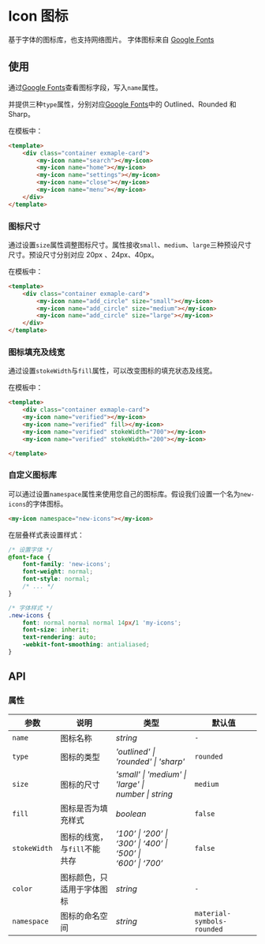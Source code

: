# Icon 图标

基于字体的图标库，也支持网络图片。 字体图标来自 [Google Fonts](https://fonts.google.com/icons?icon.set=Material+Symbols&icon.style=Outlined)

## 使用

通过[Google Fonts](https://fonts.google.com/icons?icon.set=Material+Symbols&icon.style=Outlined)查看图标字段，写入`name`属性。

并提供三种`type`属性，分别对应[Google Fonts](https://fonts.google.com/icons?icon.set=Material+Symbols&icon.style=Outlined)中的 Outlined、Rounded 和 Sharp。

<ClientOnly>
<icon-use></icon-use>
</ClientOnly>

在模板中：

```html
<template>
    <div class="container exmaple-card">
        <my-icon name="search"></my-icon>
        <my-icon name="home"></my-icon>
        <my-icon name="settings"></my-icon>
        <my-icon name="close"></my-icon>
        <my-icon name="menu"></my-icon>
    </div>
</template>
```

### 图标尺寸

通过设置`size`属性调整图标尺寸。属性接收`small`、`medium`、`large`三种预设尺寸尺寸。预设尺寸分别对应 20px 、24px、40px。

<ClientOnly>
<icon-size></icon-size>
</ClientOnly>

在模板中：

```html
<template>
    <div class="container exmaple-card">
        <my-icon name="add_circle" size="small"></my-icon>
        <my-icon name="add_circle" size="medium"></my-icon>
        <my-icon name="add_circle" size="large"></my-icon>
    </div>
</template>
```

### 图标填充及线宽

通过设置`stokeWidth`与`fill`属性，可以改变图标的填充状态及线宽。

<ClientOnly>
<icon-fill></icon-fill>
</ClientOnly>

在模板中：

```html
<template>
    <div class="container exmaple-card">
    <my-icon name="verified"></my-icon>
    <my-icon name="verified" fill></my-icon>
    <my-icon name="verified" stokeWidth="700"></my-icon>
    <my-icon name="verified" stokeWidth="200"></my-icon>

</template>
```

### 自定义图标库

可以通过设置`namespace`属性来使用您自己的图标库。假设我们设置一个名为`new-icons`的字体图标。

```html
<my-icon namespace="new-icons"></my-icon>
```

在层叠样式表设置样式：

```css
/* 设置字体 */
@font-face {
    font-family: 'new-icons';
    font-weight: normal;
    font-style: normal;
    /* ... */
}

/* 字体样式 */
.new-icons {
    font: normal normal normal 14px/1 'my-icons';
    font-size: inherit;
    text-rendering: auto;
    -webkit-font-smoothing: antialiased;
}
```

## API

### 属性

| 参数         | 说明                         | 类型                                                               | 默认值                     |
| ------------ | ---------------------------- | ------------------------------------------------------------------ | -------------------------- |
| `name`       | 图标名称                     | _string_                                                           | `-`                        |
| `type`       | 图标的类型                   | _'outlined' \| 'rounded' \| 'sharp'_                               | `rounded`                  |
| `size`       | 图标的尺寸                   | _'small' \| 'medium' \| 'large' \| <br> number \| string_          | `medium`                   |
| `fill`       | 图标是否为填充样式           | _boolean_                                                          | `false`                    |
| `stokeWidth` | 图标的线宽，与`fill`不能共存 | _‘100’ \| ‘200’ \| ‘300’ \| ‘400’ \| ‘500’ \| <br> ‘600’ \| ‘700’_ | `false`                    |
| `color`      | 图标颜色，只适用于字体图标   | _string_                                                           | `-`                        |
| `namespace`  | 图标的命名空间               | _string_                                                           | `material-symbols-rounded` |
